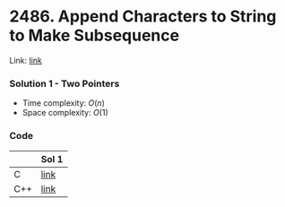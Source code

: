 # 2486. Append Characters to String to Make Subsequence
Link: [link](https://leetcode.com/problems/append-characters-to-string-to-make-subsequence/)

### Solution 1 - Two Pointers
* Time complexity: $O(n)$
* Space complexity: $O(1)$

### Code
||Sol 1|
|-|-|
|C|[link](./sol_1/main.c)|
|C++|[link](./sol_1/main.cpp)|